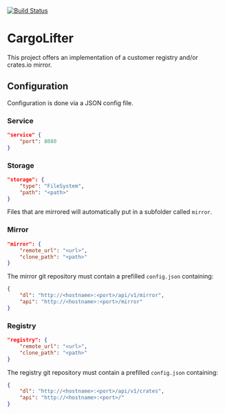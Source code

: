 [![Build Status](https://github.com/cemoktra/cargolifter/workflows/ci/badge.svg)](https://github.com/cemoktra/cargolifter/actions)


# CargoLifter #
This project offers an implementation of a customer registry and/or crates.io mirror.

## Configuration ##
Configuration is done via a JSON config file.

### Service ###
```json
"service" {
    "port": 8080
}
```

### Storage ###
```json
"storage": {
    "type": "FileSystem",
    "path": "<path>"
}
```

Files that are mirrored will automatically put in a subfolder called `mirror`.


### Mirror ###
```json
"mirror": {
    "remote_url": "<url>",
    "clone_path": "<path>"
}
```

The mirror git repository must contain a prefilled `config.json` containing:
```json
{
    "dl": "http://<hostname>:<port>/api/v1/mirror",
    "api": "http://<hostname>:<port>/mirror"
}
```

### Registry ###
```json
"registry": {
    "remote_url": "<url>",
    "clone_path": "<path>"
}
```

The registry git repository must contain a prefilled `config.json` containing:
```json
{
    "dl": "http://<hostname>:<port>/api/v1/crates",
    "api": "http://<hostname>:<port>/"
}
```